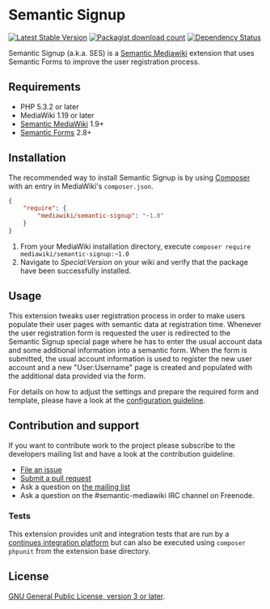 # Semantic Signup

[![Latest Stable Version](https://poser.pugx.org/mediawiki/semantic-signup/version.png)](https://packagist.org/packages/mediawiki/semantic-signup)
[![Packagist download count](https://poser.pugx.org/mediawiki/semantic-signup/d/total.png)](https://packagist.org/packages/mediawiki/semantic-signup)
[![Dependency Status](https://www.versioneye.com/php/mediawiki:semantic-signup/badge.png)](https://www.versioneye.com/php/mediawiki:semantic-signup)

Semantic Signup (a.k.a. SES) is a [Semantic Mediawiki][smw] extension that uses
Semantic Forms to improve the user registration process.

## Requirements

- PHP 5.3.2 or later
- MediaWiki 1.19 or later
- [Semantic MediaWiki][smw] 1.9+
- [Semantic Forms][sf] 2.8+

## Installation

The recommended way to install Semantic Signup is by using [Composer][composer] with an entry in MediaWiki's `composer.json`.

```json
{
	"require": {
		"mediawiki/semantic-signup": "~1.0"
	}
}
```
1. From your MediaWiki installation directory, execute
   `composer require mediawiki/semantic-signup:~1.0`
2. Navigate to _Special:Version_ on your wiki and verify that the package
   have been successfully installed.

## Usage

This extension tweaks user registration process in order to make
users populate their user pages with semantic data at registration time.
Whenever the user registration form is requested the user is redirected
to the Semantic Signup special page where he has to enter the usual
account data and some additional information into a semantic form.
When the form is submitted, the usual account information is used
to register the new user account and a new "User:Username" page is
created and populated with the additional data provided via the form.

For details on how to adjust the settings and prepare the required form and
template, please have a look at the [configuration guideline](CONFIGURATION.md).


## Contribution and support

If you want to contribute work to the project please subscribe to the developers mailing list and
have a look at the contribution guideline.

* [File an issue](https://github.com/SemanticMediaWiki/SemanticSignup/issues)
* [Submit a pull request](https://github.com/SemanticMediaWiki/SemanticSignup/pulls)
* Ask a question on [the mailing list](https://semantic-mediawiki.org/wiki/Mailing_list)
* Ask a question on the #semantic-mediawiki IRC channel on Freenode.

### Tests

This extension provides unit and integration tests that are run by a [continues integration platform][travis]
but can also be executed using `composer phpunit` from the extension base directory.

## License

[GNU General Public License, version 3 or later][gpl-licence].

[gpl-licence]: https://www.gnu.org/copyleft/gpl.html
[smw]: https://github.com/SemanticMediaWiki/SemanticMediaWiki
[sf]: https://www.mediawiki.org/wiki/Extension:Semantic_Forms
[travis]: https://travis-ci.org/SemanticMediaWiki/SemanticSignup
[composer]: https://getcomposer.org/
